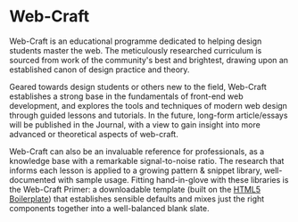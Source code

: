 # Web-Craft

Web-Craft is an educational programme dedicated to helping design students master the web.  The meticulously researched curriculum is sourced from work of the community's best and brightest, drawing upon an established canon of design practice and theory.

Geared towards design students or others new to the field, Web-Craft establishes a strong base in the fundamentals of front-end web development, and explores the tools and techniques of modern web design through guided lessons and tutorials. In the future, long-form article/essays will be published in the Journal, with a view to gain insight into more advanced or theoretical aspects of web-craft.

Web-Craft can also be an invaluable reference for professionals, as a knowledge base with a remarkable signal-to-noise ratio. The research that informs each lesson is applied to a growing pattern & snippet library, well-documented with sample usage. Fitting hand-in-glove with these libraries is the Web-Craft Primer: a downloadable template (built on the [HTML5 Boilerplate](http://html5boilerplate.com)) that establishes sensible defaults and mixes just the right components together into a well-balanced blank slate.

